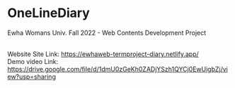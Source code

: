 # OneLineDiary
Ewha Womans Univ. Fall 2022 - Web Contents Development  Project <br><br>

Website Site Link: https://ewhaweb-termproject-diary.netlify.app/ <br>
Demo video Link: https://drive.google.com/file/d/1dmU0zGeKh0ZADjYSzh1QYCj0EwUigbZj/view?usp=sharing
